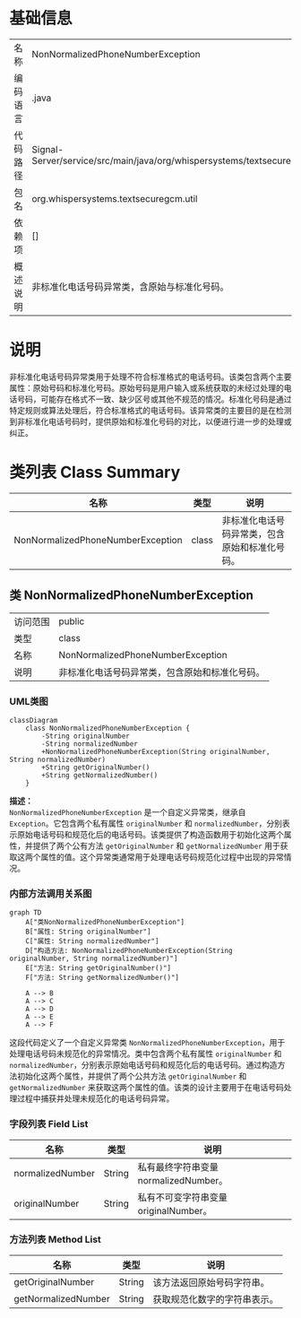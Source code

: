 # 基础信息

|      |      |
|------|------|
| 名称 | NonNormalizedPhoneNumberException |
| 编码语言 | .java |
| 代码路径 | Signal-Server/service/src/main/java/org/whispersystems/textsecuregcm/util/NonNormalizedPhoneNumberException.java |
| 包名 | org.whispersystems.textsecuregcm.util |
| 依赖项 | [] |
| 概述说明 | 非标准化电话号码异常类，含原始与标准化号码。 |

# 说明

非标准化电话号码异常类用于处理不符合标准格式的电话号码。该类包含两个主要属性：原始号码和标准化号码。原始号码是用户输入或系统获取的未经过处理的电话号码，可能存在格式不一致、缺少区号或其他不规范的情况。标准化号码是通过特定规则或算法处理后，符合标准格式的电话号码。该异常类的主要目的是在检测到非标准化电话号码时，提供原始和标准化号码的对比，以便进行进一步的处理或纠正。

# 类列表 Class Summary

| 名称   | 类型  | 说明 |
|-------|------|-------------|
| NonNormalizedPhoneNumberException | class | 非标准化电话号码异常类，包含原始和标准化号码。 |



## 类 NonNormalizedPhoneNumberException

|      |      |
|------|------|
| 访问范围 | public |
| 类型 | class |
| 名称 | NonNormalizedPhoneNumberException |
| 说明 | 非标准化电话号码异常类，包含原始和标准化号码。 |


### UML类图

```mermaid
classDiagram
    class NonNormalizedPhoneNumberException {
        -String originalNumber
        -String normalizedNumber
        +NonNormalizedPhoneNumberException(String originalNumber, String normalizedNumber)
        +String getOriginalNumber()
        +String getNormalizedNumber()
    }
```

**描述：**  
`NonNormalizedPhoneNumberException` 是一个自定义异常类，继承自 `Exception`。它包含两个私有属性 `originalNumber` 和 `normalizedNumber`，分别表示原始电话号码和规范化后的电话号码。该类提供了构造函数用于初始化这两个属性，并提供了两个公有方法 `getOriginalNumber` 和 `getNormalizedNumber` 用于获取这两个属性的值。这个异常类通常用于处理电话号码规范化过程中出现的异常情况。


### 内部方法调用关系图

```mermaid
graph TD
    A["类NonNormalizedPhoneNumberException"]
    B["属性: String originalNumber"]
    C["属性: String normalizedNumber"]
    D["构造方法: NonNormalizedPhoneNumberException(String originalNumber, String normalizedNumber)"]
    E["方法: String getOriginalNumber()"]
    F["方法: String getNormalizedNumber()"]

    A --> B
    A --> C
    A --> D
    A --> E
    A --> F
```

这段代码定义了一个自定义异常类 `NonNormalizedPhoneNumberException`，用于处理电话号码未规范化的异常情况。类中包含两个私有属性 `originalNumber` 和 `normalizedNumber`，分别表示原始电话号码和规范化后的电话号码。通过构造方法初始化这两个属性，并提供了两个公共方法 `getOriginalNumber` 和 `getNormalizedNumber` 来获取这两个属性的值。该类的设计主要用于在电话号码处理过程中捕获并处理未规范化的电话号码异常。

### 字段列表 Field List

| 名称  | 类型  | 说明 |
|-------|-------|------|
| normalizedNumber | String | 私有最终字符串变量normalizedNumber。 |
| originalNumber | String | 私有不可变字符串变量originalNumber。 |

### 方法列表 Method List

| 名称  | 类型  | 说明 |
|-------|-------|------|
| getOriginalNumber | String | 该方法返回原始号码字符串。 |
| getNormalizedNumber | String | 获取规范化数字的字符串表示。 |




